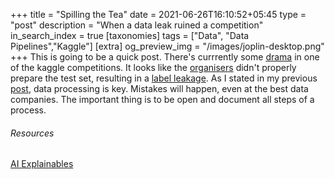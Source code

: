 +++
title = "Spilling the Tea"
date = 2021-06-26T16:10:52+05:45
type = "post"
description = "When a data leak ruined a competition"
in_search_index = true
[taxonomies]
tags = ["Data", "Data Pipelines","Kaggle"]
[extra]
og_preview_img = "/images/joplin-desktop.png"
+++
This is going to be a quick post. There's currrently some [drama](https://www.kaggle.com/c/seti-breakthrough-listen/discussion/246772) in one of the kaggle competitions. It looks like the [organisers](https://www.kaggle.com/c/seti-breakthrough-listen/discussion/246782) didn't properly prepare the test set, resulting in a [label leakage](https://www.kaggle.com/kazanova/leak-submission-lb-0-991). As I stated in my previous [post](https://www.hssn2.com/posts/dataworld-episode-1/), data processing is key. Mistakes will happen, even at the best data companies. The important thing is to be open and document all steps of a process.

###### Resources
[AI Explainables](https://pair.withgoogle.com/explorables/)

